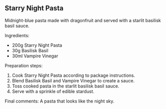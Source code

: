 ## Starry Night Pasta


Midnight-blue pasta made with dragonfruit and served with a starlit basilisk basil sauce.

Ingredients:

* 200g Starry Night Pasta
* 30g Basilisk Basil
* 30ml Vampire Vinegar

Preparation steps:

1. Cook Starry Night Pasta according to package instructions.
2. Blend Basilisk Basil and Vampire Vinegar to create a sauce.
3. Toss cooked pasta in the starlit basilisk basil sauce.
4. Serve with a sprinkle of edible stardust.

Final comments: A pasta that looks like the night sky.

